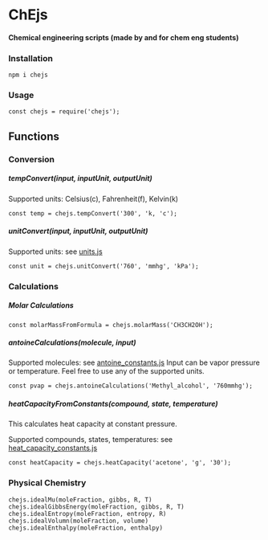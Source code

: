 
# ChEjs
#### Chemical engineering scripts (made by and for chem eng students)
### Installation
```
npm i chejs
```
### Usage
```
const chejs = require('chejs');
```
## Functions
### Conversion
##### tempConvert(input, inputUnit, outputUnit)
Supported units: Celsius&#40;c), Fahrenheit(f), Kelvin(k)
```
const temp = chejs.tempConvert('300', 'k, 'c');
```
##### unitConvert(input, inputUnit, outputUnit)
Supported units: see [units.js](https://github.com/amy-mavis-qin/chejs/blob/master/src/definitions/units.js)
```
const unit = chejs.unitConvert('760', 'mmhg', 'kPa');
```
### Calculations
##### Molar Calculations
```
const molarMassFromFormula = chejs.molarMass('CH3CH2OH');
```
##### antoineCalculations(molecule, input)
Supported molecules: see [antoine_constants.js](https://github.com/amy-mavis-qin/chejs/blob/master/src/definitions/antoine_constants.js)
Input can be vapor pressure or temperature. Feel free to use any of the supported units.
```
const pvap = chejs.antoineCalculations('Methyl_alcohol', '760mmhg');
```
##### heatCapacityFromConstants(compound, state, temperature)

This calculates heat capacity at constant pressure.

Supported compounds, states, temperatures: see [heat_capacity_constants.js](https://github.com/amy-mavis-qin/chejs/blob/master/src/definitions/heat_capacity_constants.js)

```
const heatCapacity = chejs.heatCapacity('acetone', 'g', '30');
```
### Physical Chemistry

```
chejs.idealMu(moleFraction, gibbs, R, T)
chejs.idealGibbsEnergy(moleFraction, gibbs, R, T)
chejs.idealEntropy(moleFraction, entropy, R)
chejs.idealVolumn(moleFraction, volume)
chejs.idealEnthalpy(moleFraction, enthalpy)
```